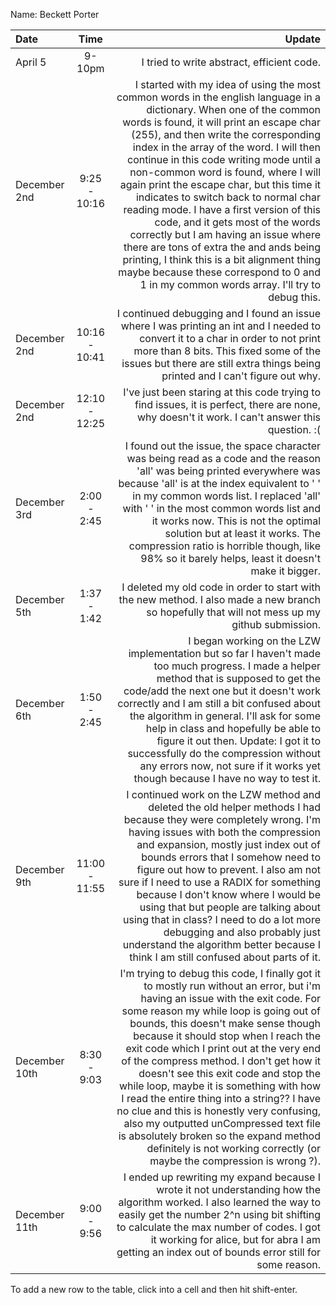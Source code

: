 Name: Beckett Porter

| Date          |     Time      |                                                                                                                                                                                                                                                                                                                                                                                                                                                                                                                                                                                                                                                                                                                                          Update |
|:--------------|:-------------:|------------------------------------------------------------------------------------------------------------------------------------------------------------------------------------------------------------------------------------------------------------------------------------------------------------------------------------------------------------------------------------------------------------------------------------------------------------------------------------------------------------------------------------------------------------------------------------------------------------------------------------------------------------------------------------------------------------------------------------------------:|
| April 5       |    9-10pm     |                                                                                                                                                                                                                                                                                                                                                                                                                                                                                                                                                                                                                                                                                                      I tried to write abstract, efficient code. |
| December 2nd  | 9:25 - 10:16  | I started with my idea of using the most common words in the english language in a dictionary. When one of the common words is found, it will print an escape char (255), and then write the corresponding index in the array of the word. I will then continue in this code writing mode until a non-common word is found, where I will again print the escape char, but this time it indicates to switch back to normal char reading mode. I have a first version of this code, and it gets most of the words correctly but I am having an issue where there are tons of extra the and ands being printing, I think this is a bit alignment thing maybe because these correspond to 0 and 1 in my common words array. I'll try to debug this. |
| December 2nd  | 10:16 - 10:41 |                                                                                                                                                                                                                                                                                                                                                                                                                                                                                    I continued debugging and I found an issue where I was printing an int and I needed to convert it to a char in order to not print more than 8 bits. This fixed some of the issues but there are still extra things being printed and I can't figure out why. |
| December 2nd  | 12:10 - 12:25 |                                                                                                                                                                                                                                                                                                                                                                                                                                                                                                                                                                                                 I've just been staring at this code trying to find issues, it is perfect, there are none, why doesn't it work. I can't answer this question. :( |
| December 3rd  |  2:00 - 2:45  |                                                                                                                                                                                                                                                                                                    I found out the issue, the space character was being read as a code and the reason 'all' was being printed everywhere was because 'all' is at the index equivalent to ' ' in my common words list. I replaced 'all' with ' ' in the most common words list and it works now. This is not the optimal solution but at least it works. The compression ratio is horrible though, like 98% so it barely helps, least it doesn't make it bigger. |
| December 5th  |  1:37 - 1:42  |                                                                                                                                                                                                                                                                                                                                                                                                                                                                                                                                                                                                  I deleted my old code in order to start with the new method. I also made a new branch so hopefully that will not mess up my github submission. |
| December 6th  |  1:50 - 2:45  |                                                                                                                                                                                                                                                          I began working on the LZW implementation but so far I haven't made too much progress. I made a helper method that is supposed to get the code/add the next one but it doesn't work correctly and I am still a bit confused about the algorithm in general. I'll ask for some help in class and hopefully be able to figure it out then. Update: I got it to successfully do the compression without any errors now, not sure if it works yet though because I have no way to test it. |
| December 9th  | 11:00 - 11:55 |                                                                                                                                                                I continued work on the LZW method and deleted the old helper methods I had because they were completely wrong. I'm having issues with both the compression and expansion, mostly just index out of bounds errors that I somehow need to figure out how to prevent. I also am not sure if I need to use a RADIX for something because I don't know where I would be using that but people are talking about using that in class? I need to do a lot more debugging and also probably just understand the algorithm better because I think I am still confused about parts of it. |
| December 10th |  8:30 - 9:03  |                                                    I'm trying to debug this code, I finally got it to mostly run without an error, but i'm having an issue with the exit code. For some reason my while loop is going out of bounds, this doesn't make sense though because it should stop when I reach the exit code which I print out at the very end of the compress method. I don't get how it doesn't see this exit code and stop the while loop, maybe it is something with how I read the entire thing into a string?? I have no clue and this is honestly very confusing, also my outputted unCompressed text file is absolutely broken so the expand method definitely is not working correctly (or maybe the compression is wrong ?). |
| December 11th |  9:00 - 9:56  |                                                                                                                                                                                                                                                                                                                                                                                                                            I ended up rewriting my expand because I wrote it not understanding how the algorithm worked. I also learned the way to easily get the number 2^n using bit shifting to calculate the max number of codes. I got it working for alice, but for abra I am getting an index out of bounds error still for some reason. |


To add a new row to the table, click into a cell and then hit shift-enter.